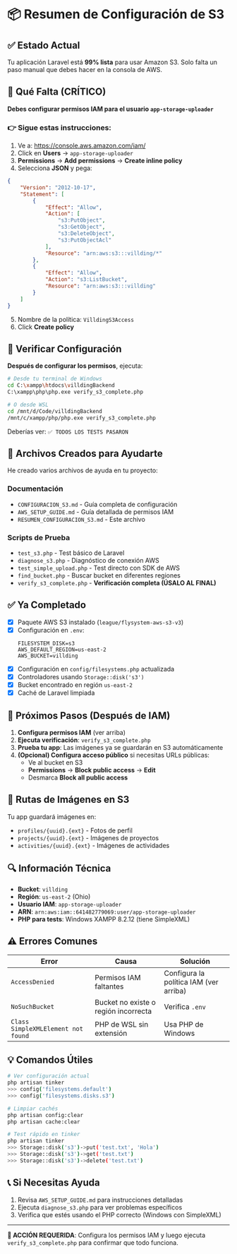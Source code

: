 # 📦 Resumen de Configuración de S3

## ✅ Estado Actual

Tu aplicación Laravel está **99% lista** para usar Amazon S3. Solo falta un paso manual que debes hacer en la consola de AWS.

## 🎯 Qué Falta (CRÍTICO)

**Debes configurar permisos IAM para el usuario `app-storage-uploader`**

### 👉 Sigue estas instrucciones:

1. Ve a: https://console.aws.amazon.com/iam/
2. Click en **Users** → `app-storage-uploader`
3. **Permissions** → **Add permissions** → **Create inline policy**
4. Selecciona **JSON** y pega:

```json
{
    "Version": "2012-10-17",
    "Statement": [
        {
            "Effect": "Allow",
            "Action": [
                "s3:PutObject",
                "s3:GetObject",
                "s3:DeleteObject",
                "s3:PutObjectAcl"
            ],
            "Resource": "arn:aws:s3:::villding/*"
        },
        {
            "Effect": "Allow",
            "Action": "s3:ListBucket",
            "Resource": "arn:aws:s3:::villding"
        }
    ]
}
```

5. Nombre de la política: `VilldingS3Access`
6. Click **Create policy**

## 🧪 Verificar Configuración

**Después de configurar los permisos**, ejecuta:

```bash
# Desde tu terminal de Windows
cd C:\xampp\htdocs\villdingBackend
C:\xampp\php\php.exe verify_s3_complete.php

# O desde WSL
cd /mnt/d/Code/villdingBackend
/mnt/c/xampp/php/php.exe verify_s3_complete.php
```

Deberías ver: `✅ TODOS LOS TESTS PASARON`

## 📁 Archivos Creados para Ayudarte

He creado varios archivos de ayuda en tu proyecto:

### Documentación
- `CONFIGURACION_S3.md` - Guía completa de configuración
- `AWS_SETUP_GUIDE.md` - Guía detallada de permisos IAM
- `RESUMEN_CONFIGURACION_S3.md` - Este archivo

### Scripts de Prueba
- `test_s3.php` - Test básico de Laravel
- `diagnose_s3.php` - Diagnóstico de conexión AWS
- `test_simple_upload.php` - Test directo con SDK de AWS
- `find_bucket.php` - Buscar bucket en diferentes regiones
- `verify_s3_complete.php` - **Verificación completa (ÚSALO AL FINAL)**

## ✅ Ya Completado

- [x] Paquete AWS S3 instalado (`league/flysystem-aws-s3-v3`)
- [x] Configuración en `.env`:
  ```env
  FILESYSTEM_DISK=s3
  AWS_DEFAULT_REGION=us-east-2
  AWS_BUCKET=villding
  ```
- [x] Configuración en `config/filesystems.php` actualizada
- [x] Controladores usando `Storage::disk('s3')`
- [x] Bucket encontrado en región `us-east-2`
- [x] Caché de Laravel limpiada

## 🚀 Próximos Pasos (Después de IAM)

1. **Configura permisos IAM** (ver arriba)
2. **Ejecuta verificación**: `verify_s3_complete.php`
3. **Prueba tu app**: Las imágenes ya se guardarán en S3 automáticamente
4. **(Opcional) Configura acceso público** si necesitas URLs públicas:
   - Ve al bucket en S3
   - **Permissions** → **Block public access** → **Edit**
   - Desmarca **Block all public access**

## 📸 Rutas de Imágenes en S3

Tu app guardará imágenes en:
- `profiles/{uuid}.{ext}` - Fotos de perfil
- `projects/{uuid}.{ext}` - Imágenes de proyectos
- `activities/{uuid}.{ext}` - Imágenes de actividades

## 🔍 Información Técnica

- **Bucket**: `villding`
- **Región**: `us-east-2` (Ohio)
- **Usuario IAM**: `app-storage-uploader`
- **ARN**: `arn:aws:iam::641482779069:user/app-storage-uploader`
- **PHP para tests**: Windows XAMPP 8.2.12 (tiene SimpleXML)

## ⚠️ Errores Comunes

| Error | Causa | Solución |
|-------|-------|----------|
| `AccessDenied` | Permisos IAM faltantes | Configura la política IAM (ver arriba) |
| `NoSuchBucket` | Bucket no existe o región incorrecta | Verifica `.env` |
| `Class SimpleXMLElement not found` | PHP de WSL sin extensión | Usa PHP de Windows |

## 💡 Comandos Útiles

```bash
# Ver configuración actual
php artisan tinker
>>> config('filesystems.default')
>>> config('filesystems.disks.s3')

# Limpiar cachés
php artisan config:clear
php artisan cache:clear

# Test rápido en tinker
php artisan tinker
>>> Storage::disk('s3')->put('test.txt', 'Hola')
>>> Storage::disk('s3')->get('test.txt')
>>> Storage::disk('s3')->delete('test.txt')
```

## 📞 Si Necesitas Ayuda

1. Revisa `AWS_SETUP_GUIDE.md` para instrucciones detalladas
2. Ejecuta `diagnose_s3.php` para ver problemas específicos
3. Verifica que estés usando el PHP correcto (Windows con SimpleXML)

---

**🎯 ACCIÓN REQUERIDA**: Configura los permisos IAM y luego ejecuta `verify_s3_complete.php` para confirmar que todo funciona.
